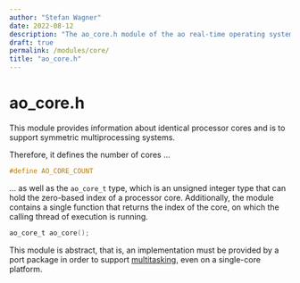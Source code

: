 ```yaml
---
author: "Stefan Wagner"
date: 2022-08-12
description: "The ao_core.h module of the ao real-time operating system."
draft: true
permalink: /modules/core/
title: "ao_core.h"
---
```


# ao_core.h

This module provides information about identical processor cores and is to support symmetric multiprocessing systems.

Therefore, it defines the number of cores ...

```c
#define AO_CORE_COUNT
```

... as well as the `ao_core_t` type, which is an unsigned integer type that can hold the zero-based index of a processor core.  Additionally, the module contains a single function that returns the index of the core, on which the calling thread of execution is running.

```c
ao_core_t ao_core();
```

This module is abstract, that is, an implementation must be provided by a port package in order to support [multitasking](multitasking.md), even on a single-core platform.
